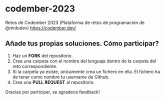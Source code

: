 # codember-2023

Retos de Codember 2023 (Plataforma de retos de programación de @midudev)
https://codember.dev/

## Añade tus propias soluciones. Cómo participar?

1. Haz un **FORK** del repositorio.
2. Crea una carpeta con el nombre del lenguaje dentro de la carpeta del reto correspondiente.
3. Si la carpeta ya existe, únicamente crea un fichero en ella. El fichero ha de tener como nombre tu username de Github.
4. Crea una **PULL REQUEST** al repositorio.

Gracias por participar, se agradece feedback!
